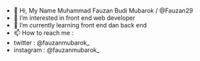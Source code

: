 - 👋 Hi, My Name Muhammad Fauzan Budi Mubarok / @Fauzan29
- 👀 I’m interested in front end web developer
- 🌱 I’m currently learning front end dan back end 
- 📫 How to reach me :
- twitter : @fauzanmubarok_
- instagram : @fauzanmubarok_


<!---
Fauzan29/Fauzan29 is a ✨ special ✨ repository because its `README.md` (this file) appears on your GitHub profile.
You can click the Preview link to take a look at your changes.
--->
